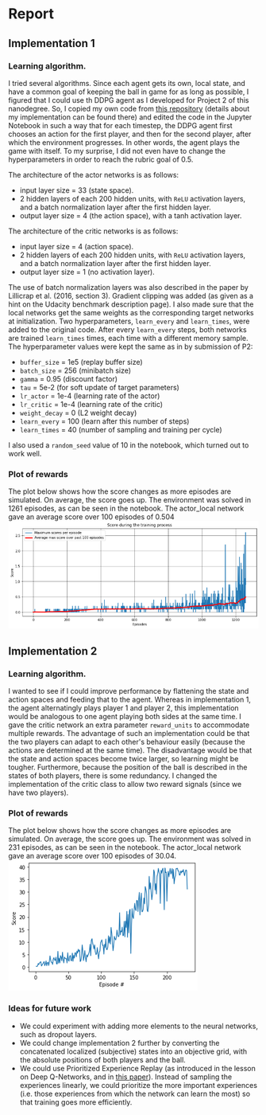 # Report

## Implementation 1
### Learning algorithm.

I tried several algorithms. Since each agent gets its own, local state, and have a common goal of keeping the ball in game for as long as possible, I figured that I could use th
DDPG agent as I developed for Project 2 of this nanodegree. So, I copied my own code from [this repository](https://github.com/jlfbetting/p2_continuous-control) (details about my implementation can be found there) and edited the code in the
Jupyter Notebook in such a way that for each timestep, the DDPG agent first chooses an action for the first player, and then for the second player, after which the environment progresses. In other words, the agent plays the game with itself.
To my surprise, I did not even have to change the hyperparameters in order to reach the rubric goal of 0.5.

The architecture of the actor networks is as follows:
* input layer size = 33 (state space).
* 2 hidden layers of each 200 hidden units, with `ReLU` activation layers, and a batch normalization layer after the first hidden layer.
* output layer size = 4 (the action space), with a tanh activation layer.

The architecture of the critic networks is as follows:
* input layer size = 4 (action space).
* 2 hidden layers of each 200 hidden units, with `ReLU` activation layers, and a batch normalization layer after the first hidden layer.
* output layer size = 1 (no activation layer).

The use of batch normalization layers was also described in the paper by Lillicrap et al. (2016, section 3). Gradient clipping was added (as given as a hint on the Udacity benchmark description page). I also made sure that the local networks get the same weights as the corresponding target networks at initialization. Two hyperparameters, `learn_every` and `learn_times`, were added to the original code. After every `learn_every` steps, both networks are trained `learn_times` times, each time with a different memory sample. The hyperparameter values were kept the same as in by submission of P2:

* `buffer_size` = 1e5       (replay buffer size)
* `batch_size` = 256        (minibatch size)
* `gamma` = 0.95            (discount factor)
* `tau` = 5e-2              (for soft update of target parameters)
* `lr_actor` = 1e-4         (learning rate of the actor)
* `lr_critic` = 1e-4        (learning rate of the critic)
* `weight_decay` = 0        (L2 weight decay)
* `learn_every` = 100       (learn after this number of steps)
* `learn_times` = 40        (number of sampling and training per cycle)

I also used a `random_seed` value of 10 in the notebook, which turned out to work well.

### Plot of rewards
 The plot below shows how the score changes as more episodes are simulated. On average, the score goes up. The environment was solved in 1261 episodes, as can be seen in the notebook. The actor_local network gave an average score over 100 episodes of 0.504
 ![Episode-score plot](https://github.com/jlfbetting/p3_collab-compet/blob/main/imp1.png)
 
## Implementation 2

### Learning algorithm.
I wanted to see if I could improve performance by flattening the state and action spaces and feeding that to the agent. Whereas in implementation 1, the agent alternatingly
plays player 1 and player 2, this implementation would be analogous to one agent playing both sides at the same time. I gave the critic network an extra parameter `reward_units` to accommodate multiple rewards.
The advantage of such an implementation could be that the two players can adapt to each other's behaviour easily (because the actions are determined at the same time). The disadvantage would be that the state and action spaces become twice larger,
so learning might be tougher. Furthermore, because the position of the ball is described in the states of both players, there is some redundancy. I changed the implementation of the critic class to allow two reward signals (since we have two players).

### Plot of rewards
 The plot below shows how the score changes as more episodes are simulated. On average, the score goes up. The environment was solved in 231 episodes, as can be seen in the notebook. The actor_local network gave an average score over 100 episodes of 30.04.
 ![Episode-score plot](https://github.com/jlfbetting/p2_continuous-control/blob/main/plot_solved.png)
  
 ### Ideas for future work
* We could experiment with adding more elements to the neural networks, such as dropout layers.
* We could change implementation 2 further by converting the concatenated localized (subjective) states into an objective grid, with the absolute positions of both players and the ball.
* We could use Prioritized Experience Replay (as introduced in the lesson on Deep Q-Networks, and in [this paper](https://arxiv.org/abs/1511.05952)). Instead of sampling the experiences linearly, we could prioritize the more important experiences (i.e. those experiences from which the network can learn the most) so that training goes more efficiently.


